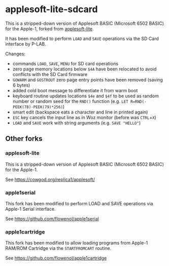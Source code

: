 # applesoft-lite-sdcard

This is a stripped-down version of Applesoft BASIC (Microsoft 6502 BASIC) for the Apple-1,
forked from [applesoft-lite](https://github.com/txgx42/applesoft-lite). 

It has been modified to perform `LOAD` and `SAVE` operations via the SD Card interface by P-LAB.

Changes:
- commands `LOAD`, `SAVE`, `MENU` for SD card operations
- zero page memory locations below `$4A` have been relocated to avoid conflicts with the SD Card firmware
- `GOWARM` and `GOSTROUT` zero page entry points have been removed (saving 6 bytes)
- added cold boot message to differentiate it from warm boot
- keyboard routine updates locations `$4e` and `$4f` to be used as random number or random seed for the `RND()` function (e.g. `LET R=RND(-PEEK(78)-PEEK(79)*256)`)
- smart edit (backspace eats a character and line in printed again)
- `ESC` key cancels the input line as in Woz monitor (before was `CTRL`+`X`)
- `LOAD` and `SAVE` work with string arguments (e.g. `SAVE "HELLO"`)


## Other forks

### applesoft-lite

This is a stripped-down version of Applesoft BASIC (Microsoft 6502 BASIC) for the Apple-1.

See https://cowgod.org/replica1/applesoft/

### apple1serial

This fork has been modified to perform LOAD and SAVE operations via Apple-1 Serial interface.

See https://github.com/flowenol/apple1serial

### apple1cartridge

This fork has been modified to allow loading programs from Apple-1 RAM/ROM Cartridge via the `STARTFROMCART` routine.

See https://github.com/flowenol/apple1cartridge

